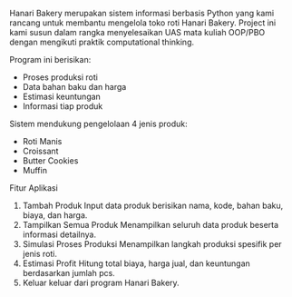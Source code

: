Hanari Bakery merupakan sistem informasi berbasis Python yang kami rancang untuk membantu mengelola toko roti Hanari Bakery.
Project ini kami susun dalam rangka menyelesaikan UAS mata kuliah OOP/PBO dengan mengikuti praktik computational thinking.

Program ini berisikan:
- Proses produksi roti
- Data bahan baku dan harga
- Estimasi keuntungan
- Informasi tiap produk

Sistem mendukung pengelolaan 4 jenis produk:
- Roti Manis
- Croissant
- Butter Cookies
- Muffin

Fitur Aplikasi
1. Tambah Produk
   Input data produk berisikan nama, kode, bahan baku, biaya, dan harga.
2. Tampilkan Semua Produk
   Menampilkan seluruh data produk beserta informasi detailnya.
3. Simulasi Proses Produksi
   Menampilkan langkah produksi spesifik per jenis roti.
4. Estimasi Profit 
   Hitung total biaya, harga jual, dan keuntungan berdasarkan jumlah pcs.
5. Keluar
   keluar dari program Hanari Bakery.
